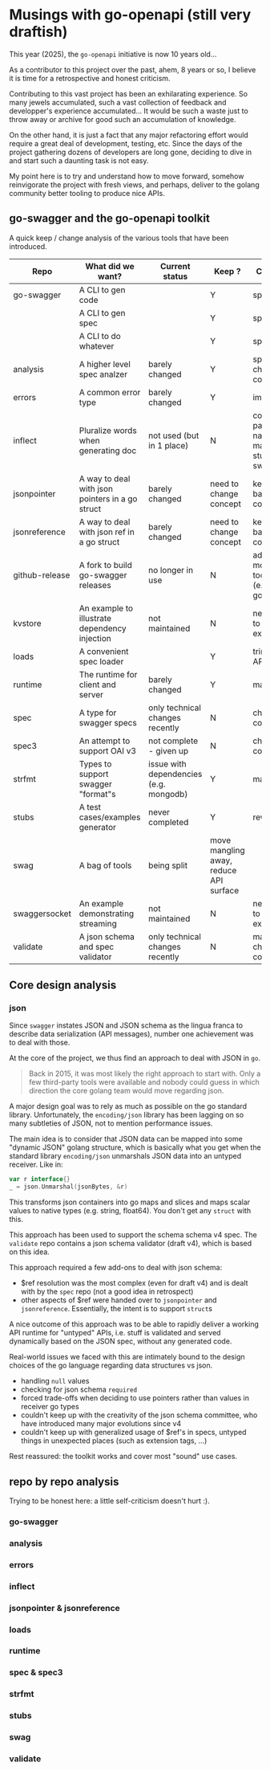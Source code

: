 # Musings with go-openapi (still very draftish)

This year (2025), the `go-openapi` initiative is now 10 years old...

As a contributor to this project over the past, ahem, 8 years or so, I believe it is time for a retrospective and honest criticism.

Contributing to this vast project has been an exhilarating experience. So many jewels accumulated, such a vast collection of feedback and
developper's experience accumulated... It would be such a waste just to throw away or archive for good such an accumulation of knowledge.

On the other hand, it is just a fact that any major refactoring effort would require a great deal of development, testing, etc.
Since the days of the project gathering dozens of developers are long gone, deciding to dive in and start such a daunting task is not easy.

My point here is to try and understand how to move forward, somehow reinvigorate the project with fresh views, and perhaps, deliver to the
golang community better tooling to produce nice APIs.

## go-swagger and the go-openapi toolkit

A quick keep / change analysis of the various tools that have been introduced.

| Repo          | What did we want?   | Current status | Keep ? | Change ? |
|---------------|---------------------|----------------|--------|----------|
|go-swagger     | A CLI to gen code   |                |  Y     | split    |  
|               | A CLI to gen spec   |                |  Y     | split    |
|               | A CLI to do whatever   |                |  Y     | split    |
| analysis      | A higher level spec analzer | barely changed |  Y     | split / change concept  |
| errors        | A common error type | barely changed |  Y     | improve  |
| inflect       | Pluralize words when generating doc | not used (but in 1 place) | N | could be part of the name mangling stuff in swag |
| jsonpointer   | A way to deal with json pointers in a go struct | barely changed |  need to change concept  | keep for backward compat.  |
| jsonreference | A way to deal with json ref in a go struct | barely changed |  need to change concept  | keep for backward compat.  |
|github-release | A fork to build go-swagger releases | no longer in use | N | adopt modern tooling (e.g. goreleaser) |
| kvstore       | An example to illustrate dependency injection | not maintained | N | new repo to collect examples |
| loads         | A convenient spec loader | | Y | trim down API |
| runtime       | The runtime for client and server | barely changed | Y | major split |
| spec          | A type for swagger specs          | only technical changes recently | N | change concept |
| spec3         | An attempt to support OAI v3      | not complete - given up | N | change concept | 
| strfmt        | Types to support swagger "format"s | issue with dependencies (e.g. mongodb) | Y | major split |
| stubs         | A test cases/examples generator    | never completed | Y | rewrite |
| swag          | A bag of tools           | being split | move mangling away, reduce API surface |
| swaggersocket | An example demonstrating streaming | not maintained | N | new repo to collect examples |
| validate      | A json schema and spec validator  | only technical changes recently | N | major split, change concept | 

## Core design analysis

### json

Since `swagger` instates JSON and JSON schema as the lingua franca to describe data serialization (API messages), number one achievement was to deal with those.

At the core of the project, we thus find an approach to deal with JSON in `go`.

> Back in 2015, it was most likely the right approach to start with.
> Only a few third-party tools were available and nobody could guess in which direction the core golang team would move regarding json.

A major design goal was to rely as much as possible on the go standard library. Unfortunately, the `encoding/json` library has been lagging on so many
subtleties of JSON, not to mention performance issues. 

The main idea is to consider that JSON data can be mapped into some "dynamic JSON" golang structure, which is basically what you get when the standard
library `encoding/json` unmarshals JSON data into an untyped receiver. Like in:

```go
var r interface{}
_ = json.Unmarshal(jsonBytes, &r)
```

This transforms json containers into go maps and slices and maps scalar values to native types (e.g. string, float64).
You don't get any `struct` with this.

This approach has been used to support the schema schema v4 spec.
The `validate` repo contains a json schema validator (draft v4), which is based on this idea.

This approach required a few add-ons to deal with json schema:
* $ref resolution was the most complex (even for draft v4) and is dealt with by the `spec` repo (not a good idea in retrospect)
* other aspects of $ref were handed over to `jsonpointer` and `jsonreference`. Essentially, the intent is to support `struct`s

A nice outcome of this approach was to be able to rapidly deliver a working API runtime for "untyped" APIs, i.e. stuff is validated and served
dynamically based on the JSON spec, without any generated code.

Real-world issues we faced with this are intimately bound to the design choices of the go language regarding data structures vs json.

* handling `null` values
* checking for json schema `required`
* forced trade-offs when deciding to use pointers rather than values in receiver go types
* couldn't keep up with the creativity of the json schema committee, who have introduced many major evolutions since v4
* couldn't keep up with generalized usage of $ref's in specs, untyped things in unexpected places (such as extension tags, ...)

Rest reassured: the toolkit works and cover most "sound" use cases.

## repo by repo analysis

Trying to be honest here: a little self-criticism doesn't hurt :).

### go-swagger

### analysis
### errors
### inflect
### jsonpointer & jsonreference
### loads
### runtime
### spec & spec3
### strfmt
### stubs
### swag
### validate

